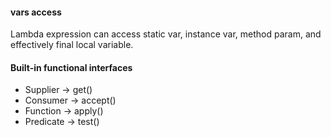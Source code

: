 #### vars access
Lambda expression can access static var, instance var, method param, and effectively final local variable.
#### Built-in functional interfaces
- Supplier -> get()
- Consumer -> accept()
- Function -> apply()
- Predicate -> test()
